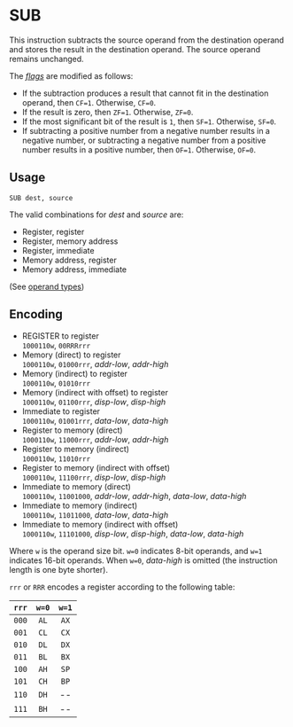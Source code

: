 # SUB

This instruction subtracts the source operand from the destination operand and stores the result in the destination operand. The source operand remains unchanged.

The [_flags_](../cpu#flags) are modified as follows:

- If the subtraction produces a result that cannot fit in the destination operand, then `CF=1`. Otherwise, `CF=0`.
- If the result is zero, then `ZF=1`. Otherwise, `ZF=0`.
- If the most significant bit of the result is `1`, then `SF=1`. Otherwise, `SF=0`.
- If subtracting a positive number from a negative number results in a negative number, or subtracting a negative number from a positive number results in a positive number, then `OF=1`. Otherwise, `OF=0`.

## Usage

```vonsim
SUB dest, source
```

The valid combinations for _dest_ and _source_ are:

- Register, register
- Register, memory address
- Register, immediate
- Memory address, register
- Memory address, immediate

(See [operand types](../assembly#operands))

## Encoding

- REGISTER to register  
  `1000110w`, `00RRRrrr`
- Memory (direct) to register  
  `1000110w`, `01000rrr`, _addr-low_, _addr-high_
- Memory (indirect) to register  
  `1000110w`, `01010rrr`
- Memory (indirect with offset) to register  
  `1000110w`, `01100rrr`, _disp-low_, _disp-high_
- Immediate to register  
  `1000110w`, `01001rrr`, _data-low_, _data-high_
- Register to memory (direct)  
  `1000110w`, `11000rrr`, _addr-low_, _addr-high_
- Register to memory (indirect)  
  `1000110w`, `11010rrr`
- Register to memory (indirect with offset)  
  `1000110w`, `11100rrr`, _disp-low_, _disp-high_
- Immediate to memory (direct)  
  `1000110w`, `11001000`, _addr-low_, _addr-high_, _data-low_, _data-high_
- Immediate to memory (indirect)  
  `1000110w`, `11011000`, _data-low_, _data-high_
- Immediate to memory (indirect with offset)  
  `1000110w`, `11101000`, _disp-low_, _disp-high_, _data-low_, _data-high_

Where `w` is the operand size bit. `w=0` indicates 8-bit operands, and `w=1` indicates 16-bit operands. When `w=0`, _data-high_ is omitted (the instruction length is one byte shorter).

`rrr` or `RRR` encodes a register according to the following table:

| `rrr` | `w=0` | `w=1` |
| :---: | :---: | :---: |
| `000` | `AL`  | `AX`  |
| `001` | `CL`  | `CX`  |
| `010` | `DL`  | `DX`  |
| `011` | `BL`  | `BX`  |
| `100` | `AH`  | `SP`  |
| `101` | `CH`  | `BP`  |
| `110` | `DH`  |  --   |
| `111` | `BH`  |  --   |
